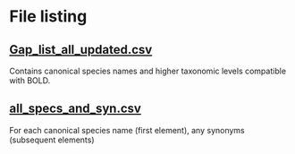 # File listing

## [Gap_list_all_updated.csv](Gap_list_all_updated.csv)

Contains canonical species names and higher taxonomic levels compatible with BOLD.

## [all_specs_and_syn.csv](all_specs_and_syn.csv) 

For each canonical species name (first element), any synonyms (subsequent elements)
